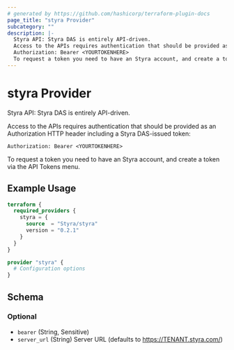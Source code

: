 ```yaml
---
# generated by https://github.com/hashicorp/terraform-plugin-docs
page_title: "styra Provider"
subcategory: ""
description: |-
  Styra API: Styra DAS is entirely API-driven.
  Access to the APIs requires authentication that should be provided as an Authorization HTTP header including a Styra DAS-issued token:
  Authorization: Bearer <YOURTOKENHERE>
  To request a token you need to have an Styra account, and create a token via the API Tokens menu.
---
```


# styra Provider

Styra API: Styra DAS is entirely API-driven.

Access to the APIs requires authentication that should be provided as an Authorization HTTP header including a Styra DAS-issued token:

`Authorization: Bearer <YOURTOKENHERE>`

To request a token you need to have an Styra account, and create a token via the API Tokens menu.

## Example Usage

```terraform
terraform {
  required_providers {
    styra = {
      source  = "Styra/styra"
      version = "0.2.1"
    }
  }
}

provider "styra" {
  # Configuration options
}
```

<!-- schema generated by tfplugindocs -->
## Schema

### Optional

- `bearer` (String, Sensitive)
- `server_url` (String) Server URL (defaults to https://TENANT.styra.com/)
